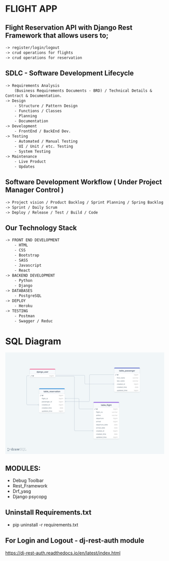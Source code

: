 # FLIGHT APP

## Flight Reservation API with Django Rest Framework that allows users to;
    -> register/login/logout
    -> crud operations for flights
    -> crud operations for reservation

## SDLC - Software Development Lifecycle
    -> Requirements Analysis 
        (Business Requirements Documents - BRD) / Technical Details & Contract & Documentation.
    -> Design 
        - Structure / Pattern Design
        - Functions / Classes
        - Planning
        - Documentation
    -> Development
        - FrontEnd / BackEnd Dev.
    -> Testing
        - Automated / Manual Testing
        - UI / Unit / etc. Testing
        - System Testing
    -> Maintenance
        - Live Product
        - Updates

## Software Development Workflow ( Under Project Manager Control )
    -> Project vision / Product Backlog / Sprint Planning / Spring Backlog 
    -> Sprint / Daily Scrum
    -> Deploy / Release / Test / Build / Code


## Our Technology Stack
    -> FRONT END DEVELOPMENT
        - HTML 
        - CSS
        - Bootstrap
        - SASS
        - Javascript
        - React
    -> BACKEND DEVELOPMENT
        - Python
        - Django
    -> DATABASES
        - PostgreSQL
    -> DEPLOY
        - Heroku
    -> TESTING
        - Postman
        - Swagger / Reduc
        
# SQL Diagram

<img src="https://github.com/Bskasan/Python-Practices/blob/main/18-Django_FlightApp_API/SQL_Diagram.png?raw=true" />


## MODULES:

- Debug Toolbar
- Rest_Framework
- Drf_yasg
- Django psycopg

## Uninstall Requirements.txt
- pip uninstall -r requirements.txt

## For Login and Logout - dj-rest-auth module
https://dj-rest-auth.readthedocs.io/en/latest/index.html



